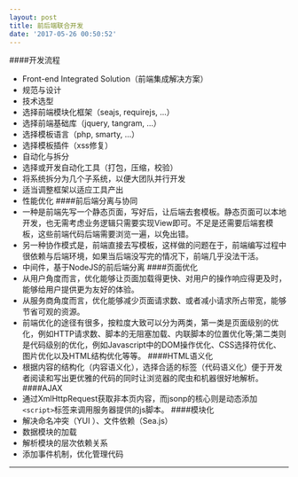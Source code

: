 ```yaml
---
layout: post
title: 前后端联合开发
date: '2017-05-26 00:50:52'
---
```


####开发流程
* Front-end Integrated Solution（前端集成解决方案）
* 规范与设计
* 技术选型
 * 选择前端模块化框架（seajs, requirejs, ...）
 * 选择前端基础库（jquery, tangram, ...）
 * 选择模板语言（php, smarty, ...）
 * 选择模板插件（xss修复）
* 自动化与拆分
 * 选择或开发自动化工具（打包，压缩，校验）
 * 将系统拆分为几个子系统，以便大团队并行开发
 * 适当调整框架以适应工具产出
* 性能优化
####前后端分离与协同
* 一种是前端先写一个静态页面，写好后，让后端去套模板。静态页面可以本地开发，也无需考虑业务逻辑只需要实现View即可。不足是还需要后端套模板，这些前端代码后端需要浏览一遍，以免出错。
* 另一种协作模式是，前端直接去写模板，这样做的问题在于，前端编写过程中很依赖与后端环境，如果当后端没写完的情况下，前端几乎没法干活。
* 中间件，基于NodeJS的前后端分离
####页面优化
* 从用户角度而言，优化能够让页面加载得更快、对用户的操作响应得更及时，能够给用户提供更为友好的体验。
* 从服务商角度而言，优化能够减少页面请求数、或者减小请求所占带宽，能够节省可观的资源。
* 前端优化的途径有很多，按粒度大致可以分为两类，第一类是页面级别的优化，例如HTTP请求数、脚本的无阻塞加载、内联脚本的位置优化等;第二类则是代码级别的优化，例如Javascript中的DOM操作优化、CSS选择符优化、图片优化以及HTML结构优化等等。
####HTML语义化
* 根据内容的结构化（内容语义化），选择合适的标签（代码语义化）便于开发者阅读和写出更优雅的代码的同时让浏览器的爬虫和机器很好地解析。
####AJAX
* 通过XmlHttpRequest获取非本页内容，而jsonp的核心则是动态添加`<script>`标签来调用服务器提供的js脚本。
####模块化
* 解决命名冲突（YUI ）、文件依赖（Sea.js）
* 数据模块的加载
* 解析模块的层次依赖关系
* 添加事件机制，优化管理代码

---
